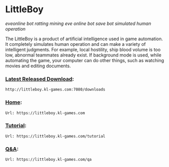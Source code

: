 
# LittleBoy

*eveonline*
*bot*
*ratting*
*mining*
*eve online bot*
*save bot*
*simulated human operation*


The LittleBoy is a product of artificial intelligence used in game automation. It completely simulates human operation and can make a variety of intelligent judgments. For example, local hostility, ship blood volume is too low, abnormal teammates already exist. If background mode is used, while automating the game, your computer can do other things, such as watching movies and editing documents.



### [Latest Released Download]: 
    http://littleboy.kl-games.com:7080/downloads


### [Home]: 
    Url: https://littleboy.kl-games.com

### [Tutorial]: 
    Url: https://littleboy.kl-games.com/tutorial

### [Q&A]: 
    Url: https://littleboy.kl-games.com/qa


[Latest Released Download]: http://littleboy.kl-games.com:7080/downloads
[Home]: https://littleboy.kl-games.com
[Tutorial]: https://littleboy.kl-games.com/tutorial
[Q&A]: https://littleboy.kl-games.com/qa

